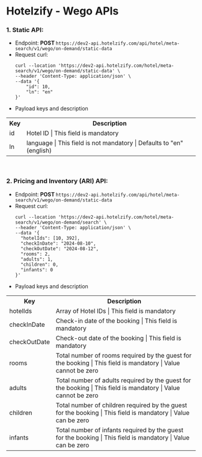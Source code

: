 # Hotelzify - Wego APIs

### 1. Static API:
- Endpoint: <b> POST </b> `https://dev2-api.hotelzify.com/api/hotel/meta-search/v1/wego/on-demand/static-data`
- Request curl:
    ```
    curl --location 'https://dev2-api.hotelzify.com/hotel/meta-search/v1/wego/on-demand/static-data' \
    --header 'Content-Type: application/json' \
    --data '{
        "id": 10,
        "ln": "en"
    }'
    ```
- Payload keys and description
<table>
  <tr>
    <th>Key </th>
    <th>Description </th>
  </tr>
  <tr>
    <td>id</td>
    <td>Hotel ID | This field is mandatory </td>
  </tr>
  <tr>
    <td>ln</td>
    <td>language | This field is not mandatory | Defaults to "en" (english) </td>
  </tr>
</table>  

</br>

### 2. Pricing and Inventory (ARI) API:
- Endpoint: <b> POST </b> `https://dev2-api.hotelzify.com/api/hotel/meta-search/v1/wego/on-demand/static-data`
- Request curl:
    ```
    curl --location 'https://dev2-api.hotelzify.com/hotel/meta-search/v1/wego/on-demand/search' \
    --header 'Content-Type: application/json' \
    --data '{
      "hotelIds": [10, 392],
      "checkInDate": "2024-08-10",
      "checkOutDate": "2024-08-12",
      "rooms": 2,
      "adults": 1,
      "children": 0,
      "infants": 0
    }'
    ```
- Payload keys and description
<table>
  <tr>
    <th>Key </th>
    <th>Description </th>
  </tr>
  <tr>
    <td>hotelIds</td>
    <td>Array of Hotel IDs | This field is mandatory </td>
  </tr>
  <tr>
    <td>checkInDate</td>
    <td>Check-in date of the booking | This field is mandatory </td>
  </tr>
  <tr>
    <td>checkOutDate</td>
    <td>Check-out date of the booking | This field is mandatory </td>
  </tr>
  <tr>
    <td>rooms</td>
    <td>Total number of rooms required by the guest for the booking | This field is mandatory | Value cannot be zero </td>
  </tr>
  <tr>
    <td>adults</td>
    <td>Total number of adults required by the guest for the booking | This field is mandatory | Value cannot be zero </td>
  </tr>
  <tr>
    <td>children</td>
    <td>Total number of children required by the guest for the booking | This field is mandatory | Value can be zero </td>
  </tr>
  <tr>
    <td>infants</td>
    <td>Total number of infants required by the guest for the booking | This field is mandatory | Value can be zero </td>
  </tr>
</table>
